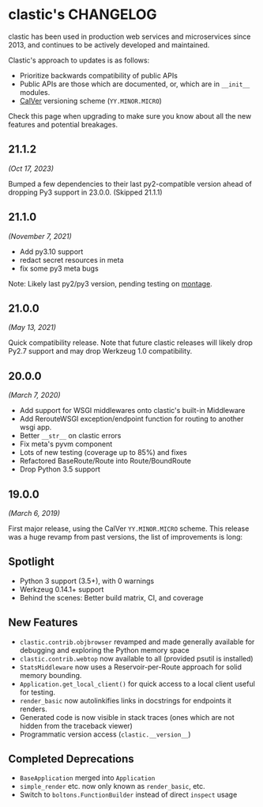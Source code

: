 clastic's CHANGELOG
===================

clastic has been used in production web services and microservices
since 2013, and continues to be actively developed and maintained.

Clastic's approach to updates is as follows:

* Prioritize backwards compatibility of public APIs
* Public APIs are those which are documented, or, which are in `__init__` modules.
* [CalVer](https://calver.org) versioning scheme (`YY.MINOR.MICRO`)

Check this page when upgrading to make sure you know about all the new
features and potential breakages.



21.1.2
------
*(Oct 17, 2023)*

Bumped a few dependencies to their last py2-compatible version ahead of dropping Py3 support in 23.0.0. (Skipped 21.1.1)

21.1.0
------
*(November 7, 2021)*

* Add py3.10 support
* redact secret resources in meta
* fix some py3 meta bugs

Note: Likely last py2/py3 version, pending testing on
[montage](https://github.com/hatnote/montage).

21.0.0
------
*(May 13, 2021)*

Quick compatibility release. Note that future clastic releases will
likely drop Py2.7 support and may drop Werkzeug 1.0 compatibility.

20.0.0
------
*(March 7, 2020)*

* Add support for WSGI middlewares onto clastic's built-in Middleware
* Add RerouteWSGI exception/endpoint function for routing to another wsgi app.
* Better `__str__` on clastic errors
* Fix meta's pyvm component
* Lots of new testing (coverage up to 85%) and fixes
* Refactored BaseRoute/Route into Route/BoundRoute
* Drop Python 3.5 support

19.0.0
------
*(March 6, 2019)*

First major release, using the CalVer `YY.MINOR.MICRO` scheme. This
release was a huge revamp from past versions, the list of improvements
is long:


## Spotlight

* Python 3 support (3.5+), with 0 warnings
* Werkzeug 0.14.1+ support
* Behind the scenes: Better build matrix, CI, and coverage

## New Features

* `clastic.contrib.objbrowser` revamped and made generally available
  for debugging and exploring the Python memory space
* `clastic.contrib.webtop` now available to all (provided psutil is installed)
* `StatsMiddleware` now uses a Reservoir-per-Route approach for solid
  memory bounding.
* `Application.get_local_client()` for quick access to a local client
  useful for testing.
* `render_basic` now autolinkifies links in docstrings for endpoints
  it renders.
* Generated code is now visible in stack traces (ones which are not
  hidden from the traceback viewer)
* Programmatic version access (`clastic.__version__`)

## Completed Deprecations

* `BaseApplication` merged into `Application`
* `simple_render` etc. now only known as `render_basic`, etc.
* Switch to `boltons.FunctionBuilder` instead of direct `inspect` usage

